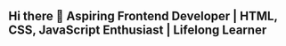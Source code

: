 ## Hi there 👋 Aspiring Frontend Developer | HTML, CSS, JavaScript Enthusiast | Lifelong Learner

<!--
**tylub001/tylub001** is a ✨ _special_ ✨ repository because its `README.md` (this file) appears on your GitHub profile.

- This ReadMe is still being worked on. Stay Tuned!

- 🚀 About Me:
Passionate about building beautiful and functional web experiences.
Currently learning JavaScript, HTML, and CSS to enhance my frontend skills.
- 💡 What I'm Working On:
Improving my JavaScript skills (loops, callbacks, real-world use cases).
Building a cafe website and a To-do List App.
Exploring frontend best practices and user-friendly UI design.
- 🛠 Tech Stack:
HTML | CSS | JavaScript
Working on JS interactivity and logic
Interested in React & UI frameworks
- 🤔 I’m looking for help with ...
📌 Let's Connect!
[Your Email or Twitter/LinkedIn]
[Your Portfolio (if any)]
Open to collaborations & discussions on frontend projects!
- ⚡ Fun fact: 
-->
